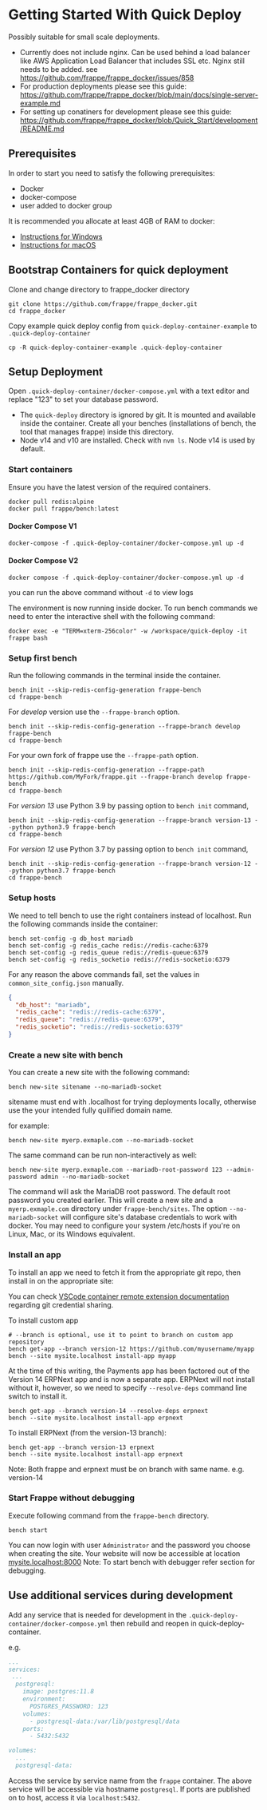 # Getting Started With Quick Deploy

Possibly suitable for small scale deployments. 

- Currently does not include nginx. Can be used behind a load balancer like AWS Application Load Balancer that includes SSL etc. Nginx still needs to be added. see https://github.com/frappe/frappe_docker/issues/858
- For production deployments please see this guide: https://github.com/frappe/frappe_docker/blob/main/docs/single-server-example.md
- For setting up conatiners for development please see this guide: https://github.com/frappe/frappe_docker/blob/Quick_Start/development/README.md

## Prerequisites

In order to start you need to satisfy the following prerequisites:

- Docker
- docker-compose
- user added to docker group

It is recommended you allocate at least 4GB of RAM to docker:

- [Instructions for Windows](https://docs.docker.com/docker-for-windows/#resources)
- [Instructions for macOS](https://docs.docker.com/docker-for-mac/#resources)

## Bootstrap Containers for quick deployment

Clone and change directory to frappe_docker directory

```shell
git clone https://github.com/frappe/frappe_docker.git
cd frappe_docker
```

Copy example quick deploy config from `quick-deploy-container-example` to `.quick-deploy-container`

```shell
cp -R quick-deploy-container-example .quick-deploy-container
```

## Setup Deployment 

Open `.quick-deploy-container/docker-compose.yml` with a text editor and replace "123" to set your database password.

- The `quick-deploy` directory is ignored by git. It is mounted and available inside the container. Create all your benches (installations of bench, the tool that manages frappe) inside this directory.
- Node v14 and v10 are installed. Check with `nvm ls`. Node v14 is used by default.

### Start containers

Ensure you have the latest version of the required containers.
```shell
docker pull redis:alpine
docker pull frappe/bench:latest
```


#### Docker Compose V1

```shell
docker-compose -f .quick-deploy-container/docker-compose.yml up -d
```

#### Docker Compose V2

```shell
docker compose -f .quick-deploy-container/docker-compose.yml up -d
```

you can run the above command without `-d` to view logs

The environment is now running inside docker. To run bench commands we need to enter the interactive shell with the following command:
```shell
docker exec -e "TERM=xterm-256color" -w /workspace/quick-deploy -it frappe bash
```

### Setup first bench

Run the following commands in the terminal inside the container.

```shell
bench init --skip-redis-config-generation frappe-bench
cd frappe-bench
```

For *develop* version use the `--frappe-branch` option.
```shell
bench init --skip-redis-config-generation --frappe-branch develop frappe-bench
cd frappe-bench
```

For your own fork of frappe use the `--frappe-path` option.
```shell
bench init --skip-redis-config-generation --frappe-path https://github.com/MyFork/frappe.git --frappe-branch develop frappe-bench
cd frappe-bench
```
For *version 13* use Python 3.9 by passing option to `bench init` command,

```shell
bench init --skip-redis-config-generation --frappe-branch version-13 --python python3.9 frappe-bench
cd frappe-bench
```

For *version 12* use Python 3.7 by passing option to `bench init` command,

```shell
bench init --skip-redis-config-generation --frappe-branch version-12 --python python3.7 frappe-bench
cd frappe-bench
```

### Setup hosts

We need to tell bench to use the right containers instead of localhost. Run the following commands inside the container:

```shell
bench set-config -g db_host mariadb
bench set-config -g redis_cache redis://redis-cache:6379
bench set-config -g redis_queue redis://redis-queue:6379
bench set-config -g redis_socketio redis://redis-socketio:6379
```

For any reason the above commands fail, set the values in `common_site_config.json` manually.

```json
{
  "db_host": "mariadb",
  "redis_cache": "redis://redis-cache:6379",
  "redis_queue": "redis://redis-queue:6379",
  "redis_socketio": "redis://redis-socketio:6379"
}
```

### Create a new site with bench

You can create a new site with the following command:

```shell
bench new-site sitename --no-mariadb-socket
```

sitename must end with .localhost for trying deployments locally, otherwise use the your intended fully quilified domain name.

for example:

```shell
bench new-site myerp.exmaple.com --no-mariadb-socket
```

The same command can be run non-interactively as well:

```shell
bench new-site myerp.exmaple.com --mariadb-root-password 123 --admin-password admin --no-mariadb-socket
```

The command will ask the MariaDB root password. The default root password you created earlier.
This will create a new site and a `myerp.exmaple.com` directory under `frappe-bench/sites`.
The option `--no-mariadb-socket` will configure site's database credentials to work with docker.
You may need to configure your system /etc/hosts if you're on Linux, Mac, or its Windows equivalent.

### Install an app

To install an app we need to fetch it from the appropriate git repo, then install in on the appropriate site:

You can check [VSCode container remote extension documentation](https://code.visualstudio.com/docs/remote/containers#_sharing-git-credentials-with-your-container) regarding git credential sharing.

To install custom app

```shell
# --branch is optional, use it to point to branch on custom app repository
bench get-app --branch version-12 https://github.com/myusername/myapp
bench --site mysite.localhost install-app myapp
```

At the time of this writing, the Payments app has been factored out of the Version 14 ERPNext app and is now a separate app. ERPNext will not install without it, however, so we need to specify `--resolve-deps` command line switch to install it.

```shell
bench get-app --branch version-14 --resolve-deps erpnext
bench --site mysite.localhost install-app erpnext
```

To install ERPNext (from the version-13 branch):

```shell
bench get-app --branch version-13 erpnext
bench --site mysite.localhost install-app erpnext
```

Note: Both frappe and erpnext must be on branch with same name. e.g. version-14

### Start Frappe without debugging

Execute following command from the `frappe-bench` directory.

```shell
bench start
```

You can now login with user `Administrator` and the password you choose when creating the site.
Your website will now be accessible at location [mysite.localhost:8000](http://mysite.localhost:8000)
Note: To start bench with debugger refer section for debugging.



## Use additional services during development

Add any service that is needed for development in the `.quick-deploy-container/docker-compose.yml` then rebuild and reopen in quick-deploy-container.

e.g.

```yaml
...
services:
 ...
  postgresql:
    image: postgres:11.8
    environment:
      POSTGRES_PASSWORD: 123
    volumes:
      - postgresql-data:/var/lib/postgresql/data
    ports:
      - 5432:5432

volumes:
  ...
  postgresql-data:
```

Access the service by service name from the `frappe` container. The above service will be accessible via hostname `postgresql`. If ports are published on to host, access it via `localhost:5432`.

